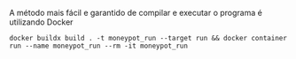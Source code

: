 A método mais fácil e garantido de compilar e executar o programa é utilizando Docker
```
docker buildx build . -t moneypot_run --target run && docker container run --name moneypot_run --rm -it moneypot_run
```

